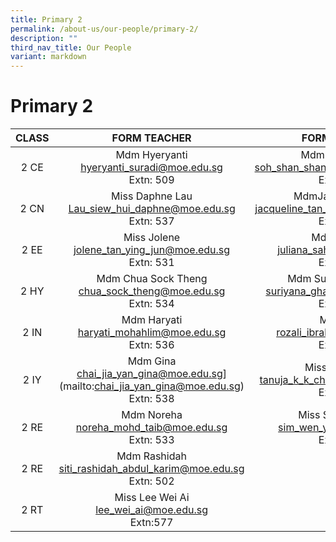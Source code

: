 ```yaml
---
title: Primary 2
permalink: /about-us/our-people/primary-2/
description: ""
third_nav_title: Our People
variant: markdown
---
```

# Primary 2

| CLASS |                                      FORM TEACHER                                      |                               FORM TEACHER                               |
|:-----:|:--------------------------------------------------------------------------------------:|:------------------------------------------------------------------------:|
|  2 CE |Mdm Hyeryanti<br>[hyeryanti_suradi@moe.edu.sg](mailto:hyeryanti_suradi@moe.edu.sg)<br>Extn: 509             |Mdm Serene Soh<br>[soh_shan_shan_serene@moe.edu.sg](mailto:soh_shan_shan_serene@moe.edu.sg)<br>Extn: 533    |
|  2 CN |Miss Daphne Lau<br>[Lau_siew_hui_daphne@moe.edu.sg](mailto:Lau_siew_hui_daphne@moe.edu.sg)<br>Extn: 537             | MdmJacqueline Tan <br>[jacqueline_tan_jie_ying@moe.edu.sg](mailto:jacqueline_tan_jie_ying@moe.edu.sg)<br>Extn: 504          |
|  2 EE |Miss Jolene<br>[jolene_tan_ying_jun@moe.edu.sg](mailto:jolene_tan_ying_jun@moe.edu.sg)<br>Extn: 531       | Mdm Juliana<br>[juliana_sahak@moe.edu.sg](mailto:juliana_sahak@moe.edu.sg)<br>Extn: 536 |
|  2 HY | Mdm Chua Sock Theng<br>[chua_sock_theng@moe.edu.sg](mailto:chua_sock_theng@moe.edu.sg)<br>Extn: 534 |Mdm Suriyana Ghapari<br>[suriyana_ghaphari@moe.edu.sg](mailto:suriyana_ghaphari@moe.edu.sg)<br>Extn: 581 |
|  2 IN | Mdm Haryati <br>[haryati_mohahlim@moe.edu.sg](mailto:haryati_mohahlim@moe.edu.sg)<br>Extn: 536        |  Mr Rozali <br>[rozali_ibrahim@moe.edu.sg](mailto:rozali_ibrahim@moe.edu.sg)<br>Extn: 543    |
|  2 IY |  Mdm Gina <br>chai_jia_yan_gina@moe.edu.sg](mailto:chai_jia_yan_gina@moe.edu.sg)<br>Extn: 538         |       Miss Tanuja Raj<br>[tanuja_k_k_chandran@moe.edu.sg](mailto:tanuja_k_k_chandran@moe.edu.sg)<br>Extn: 506       |
|  2 RE |Mdm Noreha<br>[noreha_mohd_taib@moe.edu.sg](mailto:noreha_mohd_taib@moe.edu.sg)<br>Extn: 533                 |Miss Sim Wen Yan<br>[sim_wen_yan@moe.edu.sg](mailto:sim_wen_yan@moe.edu.sg)<br>Extn: 511 |
|2 RE| Mdm Rashidah <br>[siti_rashidah_abdul_karim@moe.edu.sg](mailto:siti_rashidah_abdul_karim@moe.edu.sg)<br>Extn: 502
|2 RT|Miss Lee Wei Ai<br>[lee_wei_ai@moe.edu.sg](mailto:lee_wei_ai@moe.edu.sg)<br>Extn:577|
